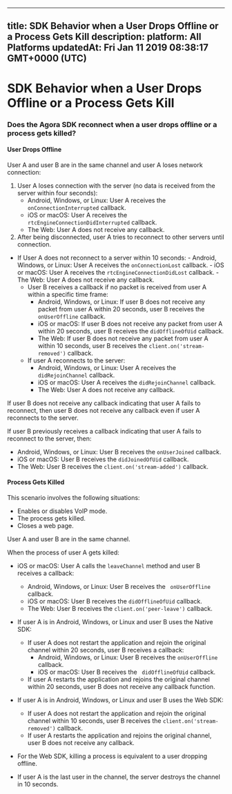 
---
title: SDK Behavior when a User Drops Offline or a Process Gets Kill
description: 
platform: All Platforms
updatedAt: Fri Jan 11 2019 08:38:17 GMT+0000 (UTC)
---
# SDK Behavior when a User Drops Offline or a Process Gets Kill
### Does the Agora SDK reconnect when a user drops offline or a process gets killed?

#### User Drops Offline

User A and user B are in the same channel and user A loses network connection:

1.  User A loses connection with the server (no data is received from the server within four seconds):
    -   Android, Windows, or Linux: User A receives the `onConnectionInterrupted` callback.
    -   iOS or macOS: User A receives the `rtcEngineConnectionDidInterrupted` callback. 
    -   The Web: User A does not receive any callback. 
2.  After being disconnected, user A tries to reconnect to other servers until connection. 
 - If User A does not reconnect to a server within 10 seconds: 
        -   Android, Windows, or Linux: User A receives the `onConnectionLost` callback. 
        -   iOS or macOS: User A receives the `rtcEngineConnectionDidLost` callback. 
        -   The Web: User A does not receive any callback. 
	-   User B receives a callback if no packet is received from user A within a specific time frame: 
        -   Android, Windows, or Linux: If user B does not receive any packet from user A within 20 seconds, user B receives the `onUserOffline` callback. 
        -   iOS or macOS: If user B does not receive any packet from user A within 20 seconds, user B receives the `didOfflineOfUid` callback. 
        -   The Web: If user B does not receive any packet from user A within 10 seconds, user B receives the `client.on('stream-removed')` callback. 
    -   If user A reconnects to the server: 
        -   Android, Windows, or Linux: User A receives the `didRejoinChannel` callback. 
        -  iOS or macOS: User A receives the `didRejoinChannel` callback. 
        -   The Web: User A does not receive any callback. 

If user B does not receive any callback indicating that user A fails to reconnect, then user B does not receive any callback even if user A reconnects to the server.

If user B previously receives a callback indicating that user A fails to reconnect to the server, then: 
-   Android, Windows, or Linux: User B receives the `onUserJoined` callback.  
-   iOS or macOS: User B receives the `didJoinedOfUid` callback. 
-   The Web: User B receives the `client.on('stream-added')` callback. 

#### Process Gets Killed

This scenario involves the following situations: 

- Enables or disables VoIP mode.
- The process gets killed.
- Closes a web page.

User A and user B are in the same channel. 

When the process of user A gets killed: 

-   iOS or macOS: User A calls the `leaveChannel` method and user B receives a callback: 
    -   Android, Windows, or Linux: User B receives the ` onUserOffline` callback. 
    -   iOS or macOS: User B receives the `didOfflineOfUid` callback. 
    -   The Web: User B receives the `client.on('peer-leave')` callback. 

-   If user A is in Android, Windows, or Linux and user B uses the Native SDK:
    -   If user A does not restart the application and rejoin the original channel within 20 seconds, user B receives a callback:
        -   Android, Windows, or Linux: User B receives the `onUserOffline` callback. 
        -   iOS or macOS: User B receives the ` didOfflineOfUid` callback. 
    -   If user A restarts the application and rejoins the original channel within 20 seconds, user B does not receive any callback function. 
-  If user A is in Android, Windows, or Linux and user B uses the Web SDK: 
     - If user A does not restart the application and rejoin the original channel within 10 seconds, user B receives the `client.on('stream-removed')` callback. 
     - If user A restarts the application and rejoins the original channel, user B does not receive any callback. 
- For the Web SDK, killing a process is equivalent to a user dropping offline. 
-  If user A is the last user in the channel, the server destroys the channel in 10 seconds. 

